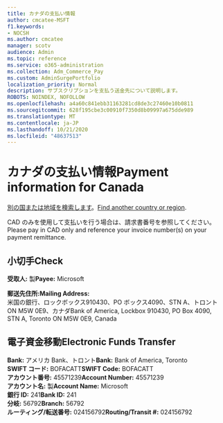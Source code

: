 ```yaml
---
title: カナダの支払い情報
author: cmcatee-MSFT
f1.keywords:
- NOCSH
ms.author: cmcatee
manager: scotv
audience: Admin
ms.topic: reference
ms.service: o365-administration
ms.collection: Adm_Commerce_Pay
ms.custom: AdminSurgePortfolio
localization_priority: Normal
description: サブスクリプションを支払う送金先について説明します。
ROBOTS: NOINDEX, NOFOLLOW
ms.openlocfilehash: a4a60c841ebb31163281cd8de3c27460e10b0811
ms.sourcegitcommit: 628f195cbe3c00910f7350d8b09997a675dde989
ms.translationtype: MT
ms.contentlocale: ja-JP
ms.lasthandoff: 10/21/2020
ms.locfileid: "48637513"
---
```

# <a name="payment-information-for-canada"></a><span data-ttu-id="67e04-103">カナダの支払い情報</span><span class="sxs-lookup"><span data-stu-id="67e04-103">Payment information for Canada</span></span>

<span data-ttu-id="67e04-104">[別の国または地域を検索します](../billing-and-payments/pay-for-your-subscription.md)。</span><span class="sxs-lookup"><span data-stu-id="67e04-104">[Find another country or region](../billing-and-payments/pay-for-your-subscription.md).</span></span>

<span data-ttu-id="67e04-105">CAD のみを使用して支払いを行う場合は、請求書番号を参照してください。</span><span class="sxs-lookup"><span data-stu-id="67e04-105">Please pay in CAD only and reference your invoice number(s) on your payment remittance.</span></span>

## <a name="check"></a><span data-ttu-id="67e04-106">小切手</span><span class="sxs-lookup"><span data-stu-id="67e04-106">Check</span></span>

<span data-ttu-id="67e04-107">**受取人:** 製</span><span class="sxs-lookup"><span data-stu-id="67e04-107">**Payee:** Microsoft</span></span>

<span data-ttu-id="67e04-108">**郵送先住所:**</span><span class="sxs-lookup"><span data-stu-id="67e04-108">**Mailing Address:**</span></span>  
<span data-ttu-id="67e04-109">米国の銀行、ロックボックス910430、PO ボックス4090、STN A、トロント ON M5W 0E9、カナダ</span><span class="sxs-lookup"><span data-stu-id="67e04-109">Bank of America, Lockbox 910430, PO Box 4090, STN A, Toronto ON M5W 0E9, Canada</span></span>

## <a name="electronic-funds-transfer"></a><span data-ttu-id="67e04-110">電子資金移動</span><span class="sxs-lookup"><span data-stu-id="67e04-110">Electronic Funds Transfer</span></span>

<span data-ttu-id="67e04-111">**Bank:** アメリカ Bank、トロント</span><span class="sxs-lookup"><span data-stu-id="67e04-111">**Bank:** Bank of America, Toronto</span></span>  
<span data-ttu-id="67e04-112">**SWIFT コード:** BOFACATT</span><span class="sxs-lookup"><span data-stu-id="67e04-112">**SWIFT Code:** BOFACATT</span></span>  
<span data-ttu-id="67e04-113">**アカウント番号:** 45571239</span><span class="sxs-lookup"><span data-stu-id="67e04-113">**Account Number:** 45571239</span></span>  
<span data-ttu-id="67e04-114">**アカウント名:** 製</span><span class="sxs-lookup"><span data-stu-id="67e04-114">**Account Name:** Microsoft</span></span>  
<span data-ttu-id="67e04-115">**銀行 ID:** 241</span><span class="sxs-lookup"><span data-stu-id="67e04-115">**Bank ID:** 241</span></span>  
<span data-ttu-id="67e04-116">**分岐:** 56792</span><span class="sxs-lookup"><span data-stu-id="67e04-116">**Branch:** 56792</span></span>  
<span data-ttu-id="67e04-117">**ルーティング/転送番号:** 024156792</span><span class="sxs-lookup"><span data-stu-id="67e04-117">**Routing/Transit #:** 024156792</span></span>  
